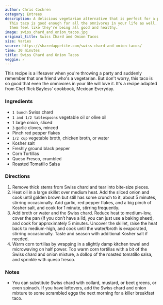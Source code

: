 ```yaml
---
author: Chris Cockren
category: Entrees
description: A delicious vegetarian alternative that is perfect for a party menu.
  This taco is good enough for all the omnivores in your life as well. It'll make
  them feel like they're being all good and healthy.
image: swiss_chard_and_onion_tacos.jpg
original_title: Swiss Chard and Onion Tacos
size: Varies
source: https://sharedappetite.com/swiss-chard-and-onion-tacos/
time: 30 minutes
title: Swiss Chard and Onion Tacos
veggie: ✓
---
```

This recipe is a lifesaver when you're throwing a party and suddenly remember that one friend who's a vegetarian. But don't worry, this taco is so good that even the omnivores in your life will love it. It's a recipe adapted from Chef Rick Bayless' cookbook, Mexican Everyday.

### Ingredients

* `1 bunch` Swiss chard
* `1 and 1/2 tablespoons` vegetable oil or olive oil
* `1` large onion, sliced
* `3` garlic cloves, minced
* Pinch red pepper flakes
* `1/2 cup` vegetable broth, chicken broth, or water
* Kosher salt
* Freshly ground black pepper
* Corn Tortillas
* Queso Fresco, crumbled
* Roasted Tomatillo Salsa

### Directions

1. Remove thick stems from Swiss chard and tear into bite-size pieces.
2. Heat oil in a large skillet over medium heat. Add the sliced onion and cook until golden brown but still has some crunch to it, about 5 minutes, stirring occasionally. Add garlic, red pepper flakes, and a big pinch of Kosher salt, and cook for 1 minute, stirring frequently.
3. Add broth or water and the Swiss chard. Reduce heat to medium-low, cover the pan (if you don’t have a lid, you can just use a baking sheet), and cook for approximately 5 minutes. Uncover the skillet, raise the heat back to medium-high, and cook until the water/broth is evaporated, stirring occasionally. Taste and season with additional Kosher salt if needed.
4. Warm corn tortillas by wrapping in a slightly damp kitchen towel and microwaving on half power. Top warm corn tortillas with a bit of the Swiss chard and onion mixture, a dollop of the roasted tomatillo salsa, and sprinkle with queso fresco.

### Notes

- You can substitute Swiss chard with collard, mustard, or beet greens, or even spinach. If you have leftovers, add the Swiss chard and onion mixture to some scrambled eggs the next morning for a killer breakfast taco.